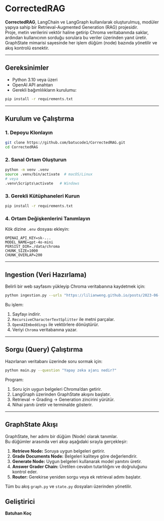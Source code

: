 # CorrectedRAG

**CorrectedRAG**, LangChain ve LangGraph kullanılarak oluşturulmuş, modüler yapıya sahip bir Retrieval-Augmented Generation (RAG) projesidir.  
Proje, metin verilerini vektör haline getirip Chroma veritabanında saklar, ardından kullanıcının sorduğu sorulara bu veriler üzerinden yanıt üretir.  
GraphState mimarisi sayesinde her işlem düğüm (node) bazında yönetilir ve akış kontrolü esnektir.

---

## Gereksinimler

- Python 3.10 veya üzeri  
- OpenAI API anahtarı  
- Gerekli bağımlılıkların kurulumu:
```bash
pip install -r requirements.txt
```

---


## Kurulum ve Çalıştırma

### 1. Depoyu Klonlayın
```bash
git clone https://github.com/batucode1/CorrectedRAG.git
cd CorrectedRAG
```

### 2. Sanal Ortam Oluşturun
```bash
python -m venv .venv
source .venv/bin/activate  # macOS/Linux
# veya
.venv\Scripts\activate   # Windows
```

### 3. Gerekli Kütüphaneleri Kurun
```bash
pip install -r requirements.txt
```

### 4. Ortam Değişkenlerini Tanımlayın
Kök dizine `.env` dosyası ekleyin:

```env
OPENAI_API_KEY=sk-...
MODEL_NAME=gpt-4o-mini
PERSIST_DIR=./data/chroma
CHUNK_SIZE=1000
CHUNK_OVERLAP=200
```

---

## Ingestion (Veri Hazırlama)

Belirli bir web sayfasını yükleyip Chroma veritabanına kaydetmek için:

```bash
python ingestion.py --urls "https://lilianweng.github.io/posts/2023-06-23-agent" --persist-dir "./data/chroma"
```

Bu işlem:
1. Sayfayı indirir.  
2. `RecursiveCharacterTextSplitter` ile metni parçalar.  
3. `OpenAIEmbeddings` ile vektörlere dönüştürür.  
4. Veriyi `Chroma` veritabanına yazar.

---

## Sorgu (Query) Çalıştırma

Hazırlanan veritabanı üzerinde soru sormak için:

```bash
python main.py --question "Yapay zeka ajanı nedir?"
```

Program:
1. Soru için uygun belgeleri Chroma’dan getirir.  
2. LangGraph üzerinden GraphState akışını başlatır.  
3. Retrieval → Grading → Generation zincirini yürütür.  
4. Nihai yanıtı üretir ve terminalde gösterir.

---

## GraphState Akışı

GraphState, her adımı bir düğüm (Node) olarak tanımlar.  
Bu düğümler arasında veri akışı aşağıdaki sırayla gerçekleşir:

1. **Retrieve Node:** Soruya uygun belgeleri getirir.  
2. **Grade Documents Node:** Belgeleri kaliteye göre değerlendirir.  
3. **Generate Node:** Uygun belgeleri kullanarak model yanıtını üretir.  
4. **Answer Grader Chain:** Üretilen cevabın tutarlılığını ve doğruluğunu kontrol eder.  
5. **Router:** Gerekirse yeniden sorgu veya ek retrieval adımı başlatır.  

Tüm bu akış `graph.py` ve `state.py` dosyaları üzerinden yönetilir.

## Geliştirici

**Batuhan Koç**

